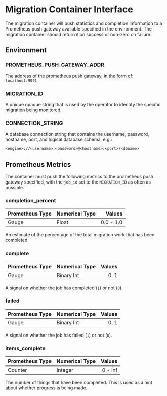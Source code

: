# Migration Container Interface

The migration container will push statistics and completion information to
a Prometheus push gateway available specified in the environment. The migration
container should return `0` on success or non-zero on failure.

## Environment

### PROMETHEUS_PUSH_GATEWAY_ADDR

The address of the prometheus push gateway, in the form of:
`localhost:9091`

### MIGRATION_ID

A unique opaque string that is used by the operator to identify the specific
migration being monitored.

### CONNECTION_STRING

A database connection string that contains the username, password, hostname, port,
and logical database schema, e.g.:

`<engine>://<username>:<password>@<hostname>:<port>/<dbname>`

## Prometheus Metrics

The container must push the following metrics to the prometheus push gateway
specified, with the `job_id` set to the `MIGRATION_ID` as often as possible.

### completion_percent

| Prometheus Type | Numerical Type | Values    |
|-----------------|----------------|----------:|
| Gauge           | Float          | 0.0 - 1.0 |

An estimate of the percentage of the total migration work that has been completed.

### complete

| Prometheus Type | Numerical Type | Values |
|-----------------|----------------|-------:|
| Gauge           | Binary Int     | 0, 1   |

A signal on whether the job has completed (`1`) or not (`0`).

### failed

| Prometheus Type | Numerical Type | Values |
|-----------------|----------------|-------:|
| Gauge           | Binary Int     | 0, 1   |

A signal on whether the job has failed (`1`) or not (`0`).

### items_complete

| Prometheus Type | Numerical Type | Values  |
|-----------------|----------------|--------:|
| Counter         | Integer        | 0 - inf |

The number of things that have been completed. This is used as a hint about
whether progress is being made.
